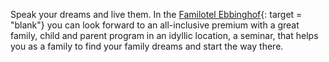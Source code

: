 
Speak your dreams and live them. In the [Familotel Ebbinghof](https://www.familotel-ebbinghof.de/){: target = "blank"} you can look forward to an all-inclusive premium with a great family, child and parent program in an idyllic location, a seminar, that helps you as a family to find your family dreams and start the way there.
